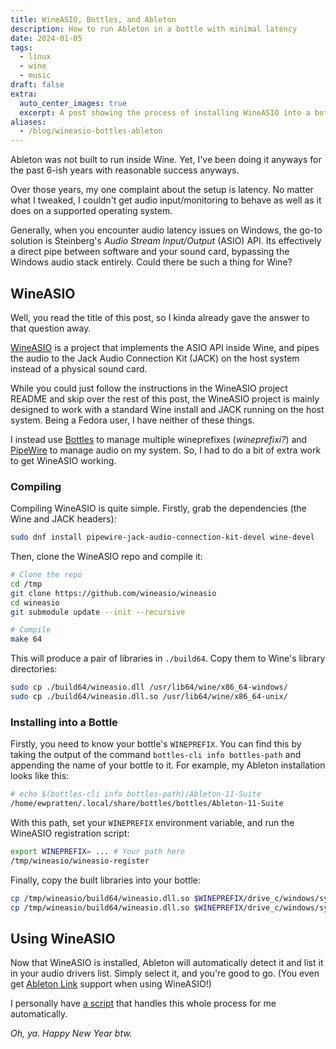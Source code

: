 ```yaml
---
title: WineASIO, Bottles, and Ableton
description: How to run Ableton in a bottle with minimal latency
date: 2024-01-05
tags:
  - linux
  - wine
  - music
draft: false
extra:
  auto_center_images: true
  excerpt: A post showing the process of installing WineASIO into a bottle
aliases:
  - /blog/wineasio-bottles-ableton
---
```


Ableton was not built to run inside Wine. Yet, I've been doing it anyways for the past 6-ish years with reasonable success anyways.

Over those years, my one complaint about the setup is latency. No matter what I tweaked, I couldn't get audio input/monitoring to behave as well as it does on a supported operating system.

Generally, when you encounter audio latency issues on Windows, the go-to solution is Steinberg's *Audio Stream Input/Output* (ASIO) API. Its effectively a direct pipe between software and your sound card, bypassing the Windows audio stack entirely. Could there be such a thing for Wine?

## WineASIO

Well, you read the title of this post, so I kinda already gave the answer to that question away.

[WineASIO](https://github.com/wineasio/wineasio) is a project that implements the ASIO API inside Wine, and pipes the audio to the Jack Audio Connection Kit (JACK) on the host system instead of a physical sound card.

While you could just follow the instructions in the WineASIO project README and skip over the rest of this post, the WineASIO project is mainly designed to work with a standard Wine install and JACK running on the host system. Being a Fedora user, I have neither of these things.

I instead use [Bottles](https://usebottles.com/) to manage multiple wineprefixes (*wineprefixi?*) and [PipeWire](https://www.pipewire.org/) to manage audio on my system. So, I had to do a bit of extra work to get WineASIO working.

### Compiling

Compiling WineASIO is quite simple. Firstly, grab the dependencies (the Wine and JACK headers):

```sh
sudo dnf install pipewire-jack-audio-connection-kit-devel wine-devel
```

Then, clone the WineASIO repo and compile it:

```sh
# Clone the repo
cd /tmp
git clone https://github.com/wineasio/wineasio
cd wineasio
git submodule update --init --recursive

# Compile
make 64
```

This will produce a pair of libraries in `./build64`. Copy them to Wine's library directories:

```sh
sudo cp ./build64/wineasio.dll /usr/lib64/wine/x86_64-windows/
sudo cp ./build64/wineasio.dll.so /usr/lib64/wine/x86_64-unix/
```

### Installing into a Bottle

Firstly, you need to know your bottle's `WINEPREFIX`. You can find this by taking the output of the command `bottles-cli info bottles-path` and appending the name of your bottle to it. For example, my Ableton installation looks like this:

```sh
# echo $(bottles-cli info bottles-path)/Ableton-11-Suite
/home/ewpratten/.local/share/bottles/bottles/Ableton-11-Suite
```

With this path, set your `WINEPREFIX` environment variable, and run the WineASIO registration script:

```sh
export WINEPREFIX= ... # Your path here
/tmp/wineasio/wineasio-register
```

Finally, copy the built libraries into your bottle:

```sh
cp /tmp/wineasio/build64/wineasio.dll.so $WINEPREFIX/drive_c/windows/system32/wineasio.dll
cp /tmp/wineasio/build64/wineasio.dll.so $WINEPREFIX/drive_c/windows/system/wineasio.dll
```

## Using WineASIO

Now that WineASIO is installed, Ableton will automatically detect it and list it in your audio drivers list. Simply select it, and you're good to go. (You even get [Ableton Link](https://www.ableton.com/en/link/) support when using WineASIO!)

I personally have [a script](https://git.ewpratten.com/ewconfig/tree/scripts/ableton-linux) that handles this whole process for me automatically.

*Oh, ya. Happy New Year btw.*
